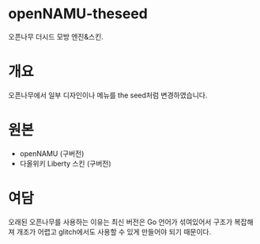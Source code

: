 # openNAMU-theseed
오픈나무 더시드 모방 엔진&amp;스킨.
# 개요
오픈나무에서 일부 디자인이나 메뉴를 the seed처럼 변경하였습니다.
# 원본
* openNAMU (구버전)
* 다올위키 Liberty 스킨 (구버전)
# 여담
오래된 오픈나무를 사용하는 이유는 최신 버전은 Go 언어가 섞여있어서 구조가 복잡해져 개조가 어렵고 glitch에서도 사용할 수 있게 만들어야 되기 때문이다.
